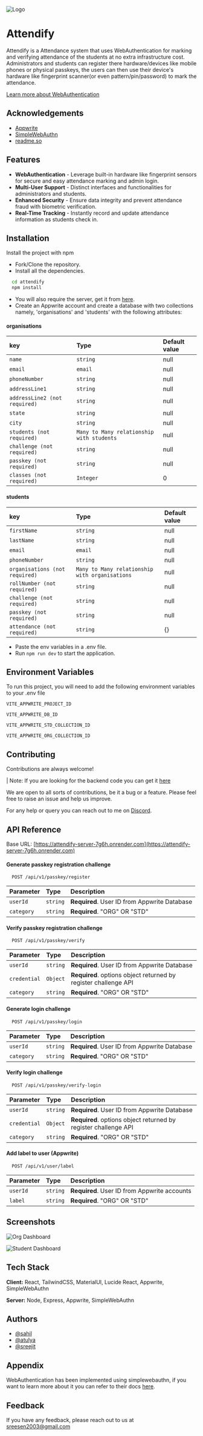 ![Logo](https://res.cloudinary.com/dagn8yyfi/image/upload/v1729787673/attendifyapplogo_pwluig.png)

# Attendify

Attendify is a Attendance system that uses WebAuthentication for marking and verifying attendance of the students at no extra infrastructure cost. Administrators and students can register there hardware/devices like mobile phones or physical passkeys, the users can then use their device's hardware like fingerprint scanner(or even pattern/pin/password) to mark the attendance.

[Learn more about WebAuthentication](https://developer.mozilla.org/en-US/docs/Web/API/Web_Authentication_API)

## Acknowledgements

- [Appwrite](https://appwrite.io)
- [SimpleWebAuthn](https://simplewebauthn.dev/)
- [readme.so](https://readme.so)

## Features

- **WebAuthentication** - Leverage built-in hardware like fingerprint sensors for secure and easy attendance marking and admin login.
- **Multi-User Support** - Distinct interfaces and functionalities for administrators and students.
- **Enhanced Security** - Ensure data integrity and prevent attendance fraud with biometric verification.
- **Real-Time Tracking** - Instantly record and update attendance information as students check in.

## Installation

Install the project with npm

- Fork/Clone the repository.
- Install all the dependencies.

```bash
  cd attendify
  npm install
```

- You will also require the server, get it from [here](https://github.com/Sreejit-Sengupto/attendify-server).
- Create an Appwrite account and create a database with two collections namely, 'organisations' and 'students' with the following attributes:

#### organisations

| key                           | Type                                      | Default value |
| :---------------------------- | :---------------------------------------- | :------------ |
| `name`                        | `string`                                  | null          |
| `email`                       | `email`                                   | null          |
| `phoneNumber`                 | `string`                                  | null          |
| `addressLine1`                | `string`                                  | null          |
| `addressLine2 (not required)` | `string`                                  | null          |
| `state`                       | `string`                                  | null          |
| `city`                        | `string`                                  | null          |
| `students (not required)`     | `Many to Many relationship with students` | null          |
| `challenge (not required)`    | `string`                                  | null          |
| `passkey (not required)`      | `string`                                  | null          |
| `classes (not required)`      | `Integer`                                 | 0             |

#### students

| key                            | Type                                           | Default value |
| :----------------------------- | :--------------------------------------------- | :------------ |
| `firstName`                    | `string`                                       | null          |
| `lastName`                     | `string`                                       | null          |
| `email`                        | `email`                                        | null          |
| `phoneNumber`                  | `string`                                       | null          |
| `organisations (not required)` | `Many to Many relationship with organisations` | null          |
| `rollNumber (not required)`    | `string`                                       | null          |
| `challenge (not required)`     | `string`                                       | null          |
| `passkey (not required)`       | `string`                                       | null          |
| `attendance (not required)`    | `string`                                       | {}            |

- Paste the env variables in a .env file.
- Run `npm run dev` to start the application.

## Environment Variables

To run this project, you will need to add the following environment variables to your .env file

`VITE_APPWRITE_PROJECT_ID`

`VITE_APPWRITE_DB_ID`

`VITE_APPWRITE_STD_COLLECTION_ID`

`VITE_APPWRITE_ORG_COLLECTION_ID`

## Contributing

Contributions are always welcome!

| Note: If you are looking for the backend code you can get it [here](https://github.com/Sreejit-Sengupto/attendify-server)

We are open to all sorts of contributions, be it a bug or a feature. Please feel free to raise an issue and help us improve.

For any help or query you can reach out to me on [Discord](https://discord.gg/39bY6vwg).

## API Reference

Base URL: [https://attendify-server-7g6h.onrender.com](https://attendify-server-7g6h.onrender.com)

#### Generate passkey registration challenge

```http
  POST /api/v1/passkey/register
```

| Parameter  | Type     | Description                                  |
| :--------- | :------- | :------------------------------------------- |
| `userId`   | `string` | **Required**. User ID from Appwrite Database |
| `category` | `string` | **Required**. "ORG" OR "STD"                 |

#### Verify passkey registration challenge

```http
  POST /api/v1/passkey/verify
```

| Parameter    | Type     | Description                                                     |
| :----------- | :------- | :-------------------------------------------------------------- |
| `userId`     | `string` | **Required**. User ID from Appwrite Database                    |
| `credential` | `Object` | **Required**. options object returned by register challenge API |
| `category`   | `string` | **Required**. "ORG" OR "STD"                                    |

#### Generate login challenge

```http
  POST /api/v1/passkey/login
```

| Parameter  | Type     | Description                                  |
| :--------- | :------- | :------------------------------------------- |
| `userId`   | `string` | **Required**. User ID from Appwrite Database |
| `category` | `string` | **Required**. "ORG" OR "STD"                 |

#### Verify login challenge

```http
  POST /api/v1/passkey/verify-login
```

| Parameter    | Type     | Description                                                     |
| :----------- | :------- | :-------------------------------------------------------------- |
| `userId`     | `string` | **Required**. User ID from Appwrite Database                    |
| `credential` | `Object` | **Required**. options object returned by register challenge API |
| `category`   | `string` | **Required**. "ORG" OR "STD"                                    |

#### Add label to user (Appwrite)

```http
  POST /api/v1/user/label
```

| Parameter | Type     | Description                                  |
| :-------- | :------- | :------------------------------------------- |
| `userId`  | `string` | **Required**. User ID from Appwrite accounts |
| `label`   | `string` | **Required**. "ORG" OR "STD"                 |

## Screenshots

![Org Dashboard](https://github.com/user-attachments/assets/b1449ec3-9050-4152-bbd8-b46856b4f386)

![Student Dashboard](https://github.com/user-attachments/assets/490544d0-8a2b-47c3-bf41-e329fe76667c)

## Tech Stack

**Client:** React, TailwindCSS, MaterialUI, Lucide React, Appwrite, SimpleWebAuthn

**Server:** Node, Express, Appwrite, SimpleWebAuthn

## Authors

- [@sahil](https://github.com/capsule11)
- [@atulya](https://github.com/atulya-srivastava)
- [@sreejit](https://github.com/Sreejit-Sengupto)

## Appendix

WebAuthentication has been implemented using simplewebauthn, if you want to learn more about it you can refer to their docs [here](https://simplewebauthn.dev/docs/).

## Feedback

If you have any feedback, please reach out to us at sreesen2003@gmail.com
